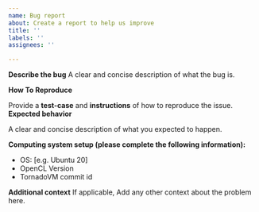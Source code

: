 ```yaml
---
name: Bug report
about: Create a report to help us improve
title: ''
labels: ''
assignees: ''

---
```


**Describe the bug**
A clear and concise description of what the bug is.

**How To Reproduce**

Provide a **test-case** and **instructions** of how to reproduce the issue.
**Expected behavior**

A clear and concise description of what you expected to happen.

**Computing system setup (please complete the following information):**
 - OS: [e.g. Ubuntu 20]
 - OpenCL Version 
 - TornadoVM commit id 

**Additional context**
If applicable, Add any other context about the problem here.
